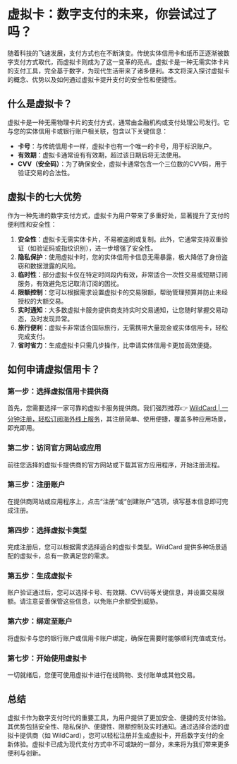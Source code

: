# 虚拟卡：数字支付的未来，你尝试过了吗？

随着科技的飞速发展，支付方式也在不断演变。传统实体信用卡和纸币正逐渐被数字支付方式取代，而虚拟卡则成为了这一变革的亮点。虚拟卡是一种无需实体卡片的支付工具，完全基于数字，为现代生活带来了诸多便利。本文将深入探讨虚拟卡的概念、优势以及如何通过虚拟卡提升支付的安全性和便捷性。

## 什么是虚拟卡？

虚拟卡是一种无需物理卡片的支付方式，通常由金融机构或支付处理公司发行。它与您的实体信用卡或银行账户相关联，包含以下关键信息：

- **卡号**：与传统信用卡一样，虚拟卡也有一个唯一的卡号，用于标识账户。
- **有效期**：虚拟卡通常设有有效期，超过该日期后将无法使用。
- **CVV（安全码）**：为了确保安全，虚拟卡通常包含一个三位数的CVV码，用于验证交易的合法性。

## 虚拟卡的七大优势

作为一种先进的数字支付方式，虚拟卡为用户带来了多重好处，显著提升了支付的便利性和安全性：

1. **安全性**：虚拟卡无需实体卡片，不易被盗刷或复制。此外，它通常支持双重验证（如验证码或指纹识别），进一步增强了安全性。
2. **隐私保护**：使用虚拟卡时，您的实体信用卡信息无需暴露，极大降低了身份盗窃和数据泄露的风险。
3. **临时性**：部分虚拟卡仅在特定时间段内有效，非常适合一次性交易或短期订阅服务，有效避免忘记取消订阅的困扰。
4. **限额控制**：您可以根据需求设置虚拟卡的交易限额，帮助管理预算并防止未经授权的大额交易。
5. **实时通知**：大多数虚拟卡服务提供商支持实时交易通知，让您随时掌握交易动态，及时发现异常。
6. **旅行便利**：虚拟卡非常适合国际旅行，无需携带大量现金或实体信用卡，轻松完成支付。
7. **省时省力**：生成虚拟卡只需几步操作，比申请实体信用卡更加高效便捷。

## 如何申请虚拟信用卡？

### 第一步：选择虚拟信用卡提供商
首先，您需要选择一家可靠的虚拟卡服务提供商。我们强烈推荐👉 [WildCard | 一分钟注册，轻松订阅海外线上服务](https://bbtdd.com/WildCard)，其注册简单、使用便捷，覆盖多种应用场景，即充即用。

### 第二步：访问官方网站或应用
前往您选择的虚拟卡提供商的官方网站或下载其官方应用程序，开始注册流程。

### 第三步：注册账户
在提供商网站或应用程序上，点击“注册”或“创建账户”选项，填写基本信息即可完成注册。

### 第四步：选择虚拟卡类型
完成注册后，您可以根据需求选择适合的虚拟卡类型。WildCard 提供多种场景适配的虚拟卡，总有一款满足您的需求。

### 第五步：生成虚拟卡
账户验证通过后，您可以选择卡号、有效期、CVV码等关键信息，并设置交易限额。请注意妥善保管这些信息，以免账户余额受到威胁。

### 第六步：绑定至账户
将虚拟卡与您的银行账户或信用卡账户绑定，确保在需要时能够顺利充值或支付。

### 第七步：开始使用虚拟卡
一切就绪后，您便可使用虚拟卡进行在线购物、支付账单或其他交易。

## 总结

虚拟卡作为数字支付时代的重要工具，为用户提供了更加安全、便捷的支付体验。其优势包括安全性、隐私保护、便捷性、限额控制及实时通知。通过选择合适的虚拟卡提供商（如 WildCard），您可以轻松注册并生成虚拟卡，开启数字支付的全新体验。虚拟卡已成为现代支付方式中不可或缺的一部分，未来将为我们带来更多便利与创新。